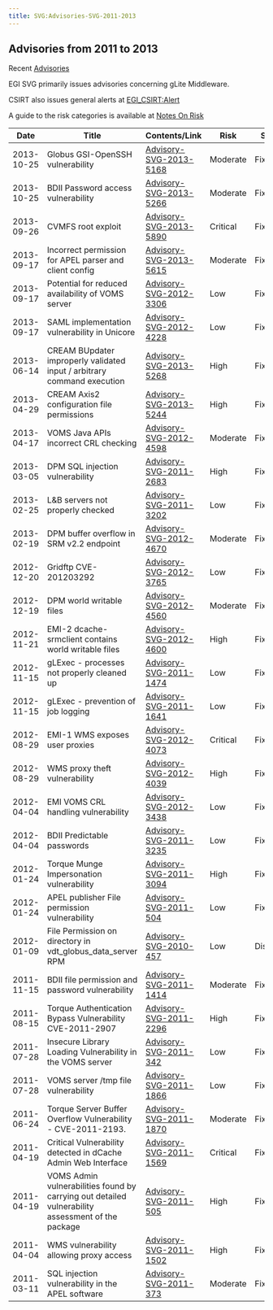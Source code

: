 ```yaml
---
title: SVG:Advisories-SVG-2011-2013
---
```


## Advisories from 2011 to 2013

Recent [Advisories](./README.md)

EGI SVG primarily issues advisories concerning gLite Middleware.

CSIRT also issues general alerts at
[EGI_CSIRT:Alert](https://wiki.egi.eu/wiki/EGI_CSIRT:Alerts)

A guide to the risk categories is available at
[Notes On Risk](https://confluence.egi.eu/display/EGIBG/Notes+on+Risk)

| Date       | Title                                                                                             | Contents/Link                                              | Risk     | Status    |
| ---------- | ------------------------------------------------------------------------------------------------- | ---------------------------------------------------------- | -------- | --------- |
| 2013-10-25 | Globus GSI-OpenSSH vulnerability                                                                  | [Advisory-SVG-2013-5168](./2013/Advisory-SVG-2013-5168.md) | Moderate | Fixed     |
| 2013-10-25 | BDII Password access vulnerability                                                                | [Advisory-SVG-2013-5266](./2013/Advisory-SVG-2013-5266.md) | Moderate | Fixed     |
| 2013-09-26 | CVMFS root exploit                                                                                | [Advisory-SVG-2013-5890](./2013/Advisory-SVG-2013-5890.md) | Critical | Fixed     |
| 2013-09-17 | Incorrect permission for APEL parser and client config                                            | [Advisory-SVG-2013-5615](./2013/Advisory-SVG-2013-5615.md) | Moderate | Fixed     |
| 2013-09-17 | Potential for reduced availability of VOMS server                                                 | [Advisory-SVG-2012-3306](./2012/Advisory-SVG-2012-3306.md) | Low      | Fixed     |
| 2013-09-17 | SAML implementation vulnerability in Unicore                                                      | [Advisory-SVG-2012-4228](./2012/Advisory-SVG-2012-4228.md) | Low      | Fixed     |
| 2013-06-14 | CREAM BUpdater improperly validated input / arbitrary command execution                           | [Advisory-SVG-2013-5268](./2013/Advisory-SVG-2013-5268.md) | High     | Fixed     |
| 2013-04-29 | CREAM Axis2 configuration file permissions                                                        | [Advisory-SVG-2013-5244](./2013/Advisory-SVG-2013-5244.md) | High     | Fixed     |
| 2013-04-17 | VOMS Java APIs incorrect CRL checking                                                             | [Advisory-SVG-2012-4598](./2012/Advisory-SVG-2012-4598.md) | Moderate | Fixed     |
| 2013-03-05 | DPM SQL injection vulnerability                                                                   | [Advisory-SVG-2011-2683](./2011/Advisory-SVG-2011-2683.md) | High     | Fixed     |
| 2013-02-25 | L\&B servers not properly checked                                                                 | [Advisory-SVG-2011-3202](./2011/Advisory-SVG-2011-3202.md) | Low      | Fixed     |
| 2013-02-19 | DPM buffer overflow in SRM v2.2 endpoint                                                          | [Advisory-SVG-2012-4670](./2012/Advisory-SVG-2012-4670.md) | Moderate | Fixed     |
| 2012-12-20 | Gridftp CVE-201203292                                                                             | [Advisory-SVG-2012-3765](./2012/Advisory-SVG-2012-3765.md) | Low      | Fixed     |
| 2012-12-19 | DPM world writable files                                                                          | [Advisory-SVG-2012-4560](./2012/Advisory-SVG-2012-4560.md) | Moderate | Fixed     |
| 2012-11-21 | EMI-2 dcache-srmclient contains world writable files                                              | [Advisory-SVG-2012-4600](./2012/Advisory-SVG-2012-4600.md) | High     | Fixed     |
| 2012-11-15 | gLExec - processes not properly cleaned up                                                        | [Advisory-SVG-2011-1474](./2011/Advisory-SVG-2011-1474.md) | Low      | Fixed     |
| 2012-11-15 | gLExec - prevention of job logging                                                                | [Advisory-SVG-2011-1641](./2011/Advisory-SVG-2011-1641.md) | Low      | Fixed     |
| 2012-08-29 | EMI-1 WMS exposes user proxies                                                                    | [Advisory-SVG-2012-4073](./2012/Advisory-SVG-2012-4073.md) | Critical | Fixed     |
| 2012-08-29 | WMS proxy theft vulnerability                                                                     | [Advisory-SVG-2012-4039](./2012/Advisory-SVG-2012-4039.md) | High     | Fixed     |
| 2012-04-04 | EMI VOMS CRL handling vulnerability                                                               | [Advisory-SVG-2012-3438](./2012/Advisory-SVG-2012-3438.md) | Low      | Fixed     |
| 2012-04-04 | BDII Predictable passwords                                                                        | [Advisory-SVG-2011-3235](./2011/Advisory-SVG-2011-3235.md) | Low      | Fixed     |
| 2012-01-24 | Torque Munge Impersonation vulnerability                                                          | [Advisory-SVG-2011-3094](./2011/Advisory-SVG-2011-3094.md) | High     | Fixed     |
| 2012-01-24 | APEL publisher File permission vulnerability                                                      | [Advisory-SVG-2011-504](./2011/Advisory-SVG-2011-504.md)   | Low      | Fixed     |
| 2012-01-09 | File Permission on directory in vdt_globus_data_server RPM                                        | [Advisory-SVG-2010-457](./2010/Advisory-SVG-2010-457.md)   | Low      | Disclosed |
| 2011-11-15 | BDII file permission and password vulnerability                                                   | [Advisory-SVG-2011-1414](./2011/Advisory-SVG-2011-1414.md) | Moderate | Fixed     |
| 2011-08-15 | Torque Authentication Bypass Vulnerability CVE-2011-2907                                          | [Advisory-SVG-2011-2296](./2011/Advisory-SVG-2011-2296.md) | High     | Fixed     |
| 2011-07-28 | Insecure Library Loading Vulnerability in the VOMS server                                         | [Advisory-SVG-2011-342](./2011/Advisory-SVG-2011-342.md)   | Low      | Fixed     |
| 2011-07-28 | VOMS server /tmp file vulnerability                                                               | [Advisory-SVG-2011-1866](./2011/Advisory-SVG-2011-1866.md) | Low      | Fixed     |
| 2011-06-24 | Torque Server Buffer Overflow Vulnerability - CVE-2011-2193.                                      | [Advisory-SVG-2011-1870](./2011/Advisory-SVG-2011-1870.md) | Moderate | Fixed     |
| 2011-04-19 | Critical Vulnerability detected in dCache Admin Web Interface                                     | [Advisory-SVG-2011-1569](./2011/Advisory-SVG-2011-1569.md) | Critical | Fixed     |
| 2011-04-19 | VOMS Admin vulnerabilities found by carrying out detailed vulnerability assessment of the package | [Advisory-SVG-2011-505](./2011/Advisory-SVG-2011-505.md)   | High     | Fixed     |
| 2011-04-04 | WMS vulnerability allowing proxy access                                                           | [Advisory-SVG-2011-1502](./2011/Advisory-SVG-2011-1502.md) | High     | Fixed     |
| 2011-03-11 | SQL injection vulnerability in the APEL software                                                  | [Advisory-SVG-2011-373](./2011/Advisory-SVG-2011-373.md)   | Moderate | Fixed     |
